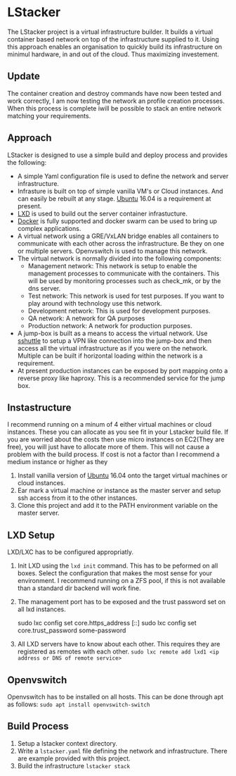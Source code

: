 # LStacker

The LStacker project is a virtual infrastructure builder. It builds a virtual container based network on top of the infrastructure supplied to it. Using this approach enables an organisation to quickly build its infrastructure on minimul hardware, in and out of the cloud. Thus maximizing investement.

## Update
The container creation and destroy commands have now been tested and work correctly, I am now testing the network an profile creation processes. When this process is complete iwill be possible to stack an entire network matching your requirements.

## Approach
LStacker is designed to use a simple build and deploy process and provides the following:

* A simple Yaml configuration file is used to define the network and server infrastructure.
* Infrasture is built on top of simple vanilla VM's or Cloud instances. And can easily be rebuilt at any stage. [Ubuntu](http://www.ubuntu.com/) 16.04 is a requirement at present.
* [LXD](https://linuxcontainers.org/lxd/) is used to build out the server container infrastucture.
* [Docker](https://www.docker.com/) is fully supported and docker swarm can be used to bring up complex applications.
* A virtual network using a GRE/VxLAN bridge enables all containers to communicate with each other across the infrastructure. Be they on one or multiple servers. Openvswitch is used to manage this network.
* The virtual network is normally divided into the following components:
    * Management network: This network is setup to enable the management processes to communicate with the containers. This will be used by monitoring processes such as check_mk, or by the dns server.
    * Test network: This network is used for test purposes. If you want to play around with technology use this network.
    * Development network: This is used for development purposes.
    * QA network: A network for QA purposes
    * Production network: A network for production purposes.
* A jump-box is built as a means to access the virtual network. Use [sshuttle](http://sshuttle.readthedocs.io/) to setup a VPN like connection into the jump-box and then access all the virtual infrastructure as if you were on the network. Multiple can be built if horizontal loading within the network is a requirement.
* At present production instances can be exposed by port mapping onto a reverse proxy like haproxy. This is a recommended service for the jump box.

## Instastructure
I recommend running on a minum of 4 either virtual machines or cloud instances. These you can allocate as you see fit in your Lstacker build file. If you are worried about the costs then use micro instances on EC2(They are free), you will just have to allocate more of them. This will not cause a problem with the build process. If cost is not a factor than I recommend a medium instance or higher as they 

1. Install vanilla version of [Ubuntu](http://www.ubuntu.com/download/server) 16.04 onto the target virtual machines or cloud instances.
2. Ear mark a virtual machine or instance as the master server and setup ssh access from it to the other instances.
3. Clone this project and add it to the PATH environment variable on the master server.

## LXD Setup
LXD/LXC has to be configured appropriatly.

1. Init LXD using the `lxd init` command. This has to be peformed on all boxes. Select the configuration that makes the most sense for your environment. I recommend running on a ZFS pool, if this is not available than a standard dir backend will work fine.
2. The management port has to be exposed and the trust password set on all lxd instances.

    sudo lxc config set core.https_address [::]
    sudo lxc config set core.trust_password some-password

3. All LXD servers have to know about each other. This requires they are registered as remotes with each other.
   `sudo lxc remote add lxd1 <ip address or DNS of remote service>`


## Openvswitch
Openvswitch has to be installed on all hosts. This can be done through apt as follows:
   `sudo apt install openvswitch-switch`

## Build Process

1. Setup a lstacker context directory.
2. Write a `lstacker.yaml` file defining the network and infrastructure. There are example provided with this project.
3. Build the infrastructure
   `lstacker stack`
